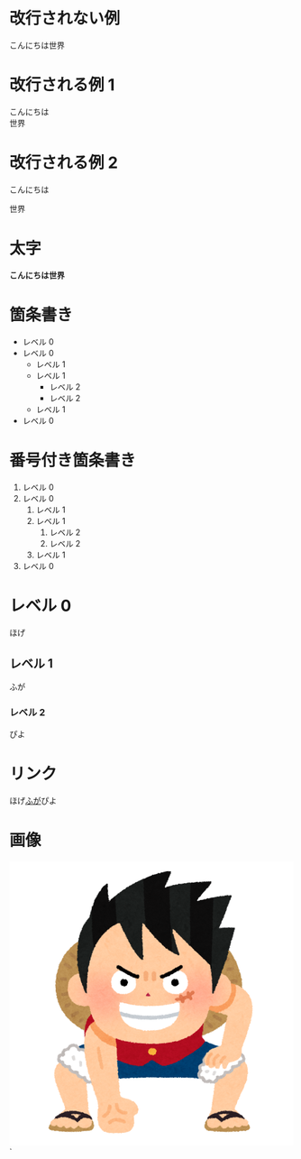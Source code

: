 # 改行されない例

こんにちは世界

# 改行される例 1

こんにちは  
世界

# 改行される例 2

こんにちは

世界

# 太字

**こんにちは世界**

# 箇条書き

- レベル 0
- レベル 0
  - レベル 1
  - レベル 1
    - レベル 2
    - レベル 2
  - レベル 1
- レベル 0

# 番号付き箇条書き

1. レベル 0
1. レベル 0
   1. レベル 1
   1. レベル 1
      1. レベル 2
      1. レベル 2
   1. レベル 1
1. レベル 0

# レベル 0

ほげ

## レベル 1

ふが

### レベル 2

ぴよ

# リンク

ほげ[ふが](https://github.com/taishi1207/github-test.git)ぴよ

# 画像

![ルフィ](./onepiece01_luffy2.png)
`
